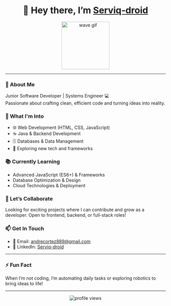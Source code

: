 <h1 align="center">👋 Hey there, I’m <a href="https://github.com/Serviq-droid" target="_blank">Serviq-droid</a></h1>
<p align="center">
  <img src="https://media.giphy.com/media/hvRJCLFzcasrR4ia7z/giphy.gif" width="150" alt="wave gif" />
</p>

---

### 🚀 About Me
Junior Software Developer | Systems Engineer 💻  
Passionate about crafting clean, efficient code and turning ideas into reality.

### 🌟 What I'm Into
- 🌐 Web Development (HTML, CSS, JavaScript)  
- ☕ Java & Backend Development  
- 🗄️ Databases & Data Management  
- 🤖 Exploring new tech and frameworks

### 📚 Currently Learning
- Advanced JavaScript (ES6+) & Frameworks  
- Database Optimization & Design  
- Cloud Technologies & Deployment

### 🤝 Let’s Collaborate
Looking for exciting projects where I can contribute and grow as a developer. Open to frontend, backend, or full-stack roles!

### 📫 Get In Touch
- 📧 Email: [andrecortez889@gmail.com](mailto:andrecortez889@gmail.com)  
- 🔗 LinkedIn: [Serviq-droid](https://linkedin.com/in/serviq-droid)

---

### ⚡ Fun Fact  
When I’m not coding, I’m automating daily tasks or exploring robotics to bring ideas to life!

---

<p align="center">
  <img src="https://komarev.com/ghpvc/?username=Serviq-droid&style=flat-square&color=blue" alt="profile views" />
</p>
